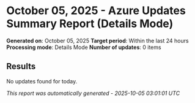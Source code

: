 # October 05, 2025 - Azure Updates Summary Report (Details Mode)

**Generated on**: October 05, 2025
**Target period**: Within the last 24 hours
**Processing mode**: Details Mode
**Number of updates**: 0 items

## Results

No updates found for today.


*This report was automatically generated - 2025-10-05 03:01:01 UTC*